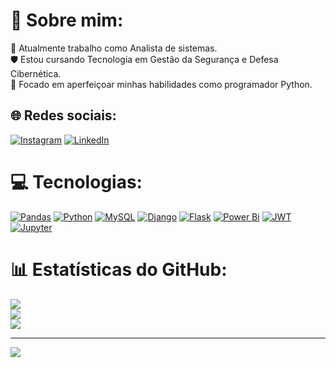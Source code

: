 # 💫 Sobre mim:
💼 Atualmente trabalho como Analista de sistemas.<br>🛡️ Estou cursando Tecnologia em Gestão da Segurança e Defesa Cibernética.<br>🐍 Focado em aperfeiçoar minhas habilidades como programador Python.<br>


## 🌐 Redes sociais:
<a href="https://www.instagram.com/mts.sulzbacher/" target="_blank"><img src="https://img.shields.io/badge/Instagram-%23E4405F.svg?logo=Instagram&logoColor=white" alt="Instagram"></a> 
<a href="https://www.linkedin.com/in/mateus-sulzbacher-cordeiro/" target="_blank"><img src="https://img.shields.io/badge/LinkedIn-%230077B5.svg?logo=linkedin&logoColor=white" alt="LinkedIn"></a>

# 💻 Tecnologias:
<a href="https://pandas.pydata.org/" target="_blank"><img src="https://img.shields.io/badge/pandas-%23150458.svg?style=for-the-badge&logo=pandas&logoColor=white" alt="Pandas"></a> 
<a href="https://www.python.org/" target="_blank"><img src="https://img.shields.io/badge/python-3670A0?style=for-the-badge&logo=python&logoColor=ffdd54" alt="Python"></a> 
<a href="https://www.mysql.com/" target="_blank"><img src="https://img.shields.io/badge/mysql-%2300000f.svg?style=for-the-badge&logo=mysql&logoColor=white" alt="MySQL"></a> 
<a href="https://www.djangoproject.com/" target="_blank"><img src="https://img.shields.io/badge/django-%23092E20.svg?style=for-the-badge&logo=django&logoColor=white" alt="Django"></a> 
<a href="https://flask.palletsprojects.com/" target="_blank"><img src="https://img.shields.io/badge/flask-%23000.svg?style=for-the-badge&logo=flask&logoColor=white" alt="Flask"></a> 
<a href="https://powerbi.microsoft.com/" target="_blank"><img src="https://img.shields.io/badge/power_bi-F2C811?style=for-the-badge&logo=powerbi&logoColor=black" alt="Power Bi"></a> 
<a href="https://jwt.io/" target="_blank"><img src="https://img.shields.io/badge/JWT-black?style=for-the-badge&logo=JSON%20web%20tokens" alt="JWT"></a> 
<a href="https://jupyter.org/" target="_blank"><img src="https://img.shields.io/badge/Jupyter-%23F37626.svg?style=for-the-badge&logo=Jupyter&logoColor=white" alt="Jupyter"></a>


# 📊 Estatísticas do GitHub:
![](https://github-readme-stats.vercel.app/api?username=MtSulzbacher&theme=dark&hide_border=true&include_all_commits=false&count_private=false)<br/>
![](https://github-readme-streak-stats.herokuapp.com/?user=MtSulzbacher&theme=dark&hide_border=true)<br/>
![](https://github-readme-stats.vercel.app/api/top-langs/?username=MtSulzbacher&theme=dark&hide_border=true&include_all_commits=false&count_private=false&layout=compact)

---
[![](https://visitcount.itsvg.in/api?id=MtSulzbacher&icon=0&color=0)](https://visitcount.itsvg.in)

<!-- Proudly created with GPRM ( https://gprm.itsvg.in ) -->
